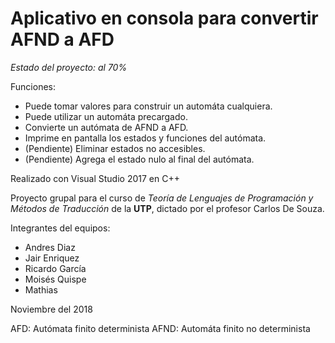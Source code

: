 # Aplicativo en consola para convertir AFND a AFD

*Estado del proyecto: al 70%*

Funciones:
- Puede tomar valores para construir un automáta cualquiera.
- Puede utilizar un automáta precargado.
- Convierte un autómata de AFND a AFD.
- Imprime en pantalla los estados y funciones del autómata.
- (Pendiente) Eliminar estados no accesibles.
- (Pendiente) Agrega el estado nulo al final del autómata.

Realizado con Visual Studio 2017 en C++

Proyecto grupal para el curso de *Teoría de Lenguajes de Programación y Métodos de Traducción* de la **UTP**, dictado por el profesor Carlos De Souza.

Integrantes del equipos:

- Andres Diaz
- Jair Enriquez
- Ricardo García
- Moisés Quispe
- Mathias

Noviembre del 2018

AFD: Autómata finito determinista
AFND: Automáta finito no determinista
